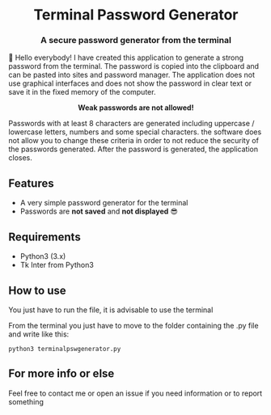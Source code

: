 <div align="center">
  <h1 align="center">Terminal Password Generator</h1>
  <h3 align="center">A secure password generator from the terminal</h3>
</div>

:wave: Hello everybody! I have created this application to generate a strong password from the terminal. 
The password is copied into the clipboard and can be pasted into sites and password manager. 
The application does not use graphical interfaces and does not show the password in clear text or save it in the fixed memory of the computer.
<p align="center"><b>Weak passwords are not allowed!</b></p>
<p>Passwords with at least 8 characters are generated including uppercase / lowercase letters, numbers and some special characters. the software does not allow you to change these criteria in order to not reduce the security of the passwords generated. After the password is generated, the application closes.
</p>

## Features

* A very simple password generator for the terminal
* Passwords are <b>not saved</b> and <b>not displayed</b> :sunglasses:

## Requirements

* Python3 (3.x)
* Tk Inter from Python3

## How to use

You just have to run the file, it is advisable to use the terminal

<p>From the terminal you just have to move to the folder containing the .py file and write like this:</p>

```
python3 terminalpswgenerator.py
```

## For more info or else
Feel free to contact me or open an issue if you need information or to report something
